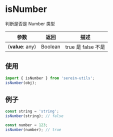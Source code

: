 # isNumber

判断是否是 Number 类型

| 参数             | 返回    | 描述               |
| ---------------- | ------- | ------------------ |
| (**value**: any) | Boolean | true 是 false 不是 |  |

## 使用

```js
import { isNumber } from 'serein-utils';
isNumber(obj);
```

## 例子

```js
const string = 'string';
isNumber(string); // false
```

```js
const number = 123;
isNumber(number); // true
```
